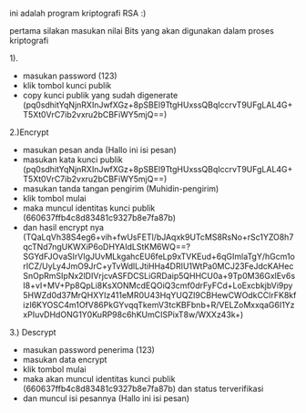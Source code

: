 ini adalah program kriptografi RSA :)

pertama silakan masukan nilai Bits yang akan digunakan dalam proses kriptografi

1).
- masukan password (123)
- klik tombol kunci publik
- copy kunci publik yang sudah digenerate (pq0sdhitYqNjnRXInJwfXGz+8pSBEl9TtgHUxssQBqIccrvT9UFgLAL4G+T5Xt0VrC7ib2vxru2bCBFiWY5mjQ==)

2.)Encrypt
- masukan pesan anda (Hallo ini isi pesan)
- masukan kata kunci publik  (pq0sdhitYqNjnRXInJwfXGz+8pSBEl9TtgHUxssQBqIccrvT9UFgLAL4G+T5Xt0VrC7ib2vxru2bCBFiWY5mjQ==)
- masukan tanda tangan pengirim (Muhidin-pengirim)
- klik tombol mulai
- maka muncul identitas kunci publik (660637ffb4c8d83481c9327b8e7fa87b)
- dan hasil encrypt nya (TQaLqVh38S4eg6+vih+fwUsFETl/bJAqxk9UTcMS8RsNo+rSc1YZO8h7qcTNd7ngUKWXiP6oDHYAIdLStKM6WQ==?SGYdFJOvaSIrVIgJUvMLkgahcEU6feLp9xTVKEud+6qGImlaTgY/hGcm1orICZ/UyLy4JmO9JrC+yTvWdlLJtiHHa4DRIU1WtPa0MCJ23FeJdcKAHecSnOpRmSIpNx2lDIVrjcvASFDCSLiGRDaip5QHHCU0a+9Tp0M36GxlEv6sI8+vI+MV+Pp8QpLi8KsXONMcdEQOiQ3cmf0drFyFCd+LoExcbkjbVi9py5HWZd0d37MrQHXYIz411eMR0U43HqYUQZI9CBHewCWOdkCClrFK8kfizI6KYOSC4m1OfV86PkGYvqqTkemV3tcKBFbnb+R/VELZoMxxqaG6I1YzxPIuvDHdONG1Y0KuRP98c6hKUmCISPixT8w/WXXz43k+)

3.) Descrypt
- masukan password penerima (123)
- masukan data encrypt
- klik tombol mulai
- maka akan muncul identitas kunci publik (660637ffb4c8d83481c9327b8e7fa87b) dan status terverifikasi
- dan muncul isi pesannya (Hallo ini isi pesan)
